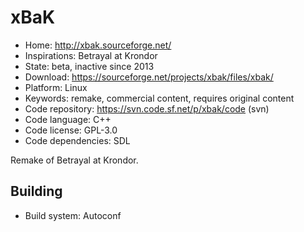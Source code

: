 # xBaK

- Home: http://xbak.sourceforge.net/
- Inspirations: Betrayal at Krondor
- State: beta, inactive since 2013
- Download: https://sourceforge.net/projects/xbak/files/xbak/
- Platform: Linux
- Keywords: remake, commercial content, requires original content
- Code repository: https://svn.code.sf.net/p/xbak/code (svn)
- Code language: C++
- Code license: GPL-3.0
- Code dependencies: SDL

Remake of Betrayal at Krondor.

## Building

- Build system: Autoconf
